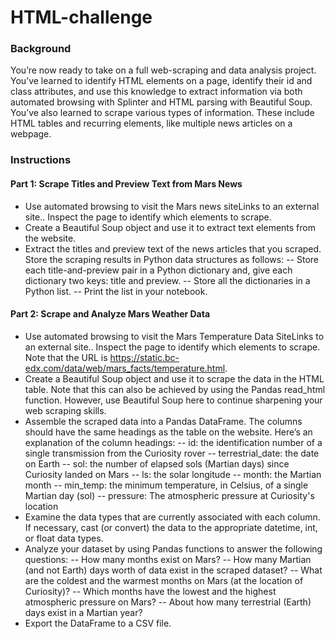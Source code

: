 # HTML-challenge

### Background
You’re now ready to take on a full web-scraping and data analysis project. You’ve learned to identify HTML elements on a page, identify their id and class attributes, and use this knowledge to extract information via both automated browsing with Splinter and HTML parsing with Beautiful Soup. You’ve also learned to scrape various types of information. These include HTML tables and recurring elements, like multiple news articles on a webpage.

### Instructions

#### Part 1: Scrape Titles and Preview Text from Mars News
- Use automated browsing to visit the Mars news siteLinks to an external site.. Inspect the page to identify which elements to scrape.
- Create a Beautiful Soup object and use it to extract text elements from the website.
- Extract the titles and preview text of the news articles that you scraped. Store the scraping results in Python data structures as follows:
  -- Store each title-and-preview pair in a Python dictionary and, give each dictionary two keys: title and preview.
  -- Store all the dictionaries in a Python list.
  -- Print the list in your notebook.

#### Part 2: Scrape and Analyze Mars Weather Data
- Use automated browsing to visit the Mars Temperature Data SiteLinks to an external site.. Inspect the page to identify which elements to scrape. Note that the URL is https://static.bc-edx.com/data/web/mars_facts/temperature.html.
- Create a Beautiful Soup object and use it to scrape the data in the HTML table. Note that this can also be achieved by using the Pandas read_html function. However, use Beautiful Soup here to continue sharpening your web scraping skills.
- Assemble the scraped data into a Pandas DataFrame. The columns should have the same headings as the table on the website. Here’s an explanation of the column headings:
  -- id: the identification number of a single transmission from the Curiosity rover
  -- terrestrial_date: the date on Earth
  -- sol: the number of elapsed sols (Martian days) since Curiosity landed on Mars
  -- ls: the solar longitude
  -- month: the Martian month
  -- min_temp: the minimum temperature, in Celsius, of a single Martian day (sol)
  -- pressure: The atmospheric pressure at Curiosity's location
- Examine the data types that are currently associated with each column. If necessary, cast (or convert) the data to the appropriate datetime, int, or float data types.
- Analyze your dataset by using Pandas functions to answer the following questions:
  -- How many months exist on Mars?
  -- How many Martian (and not Earth) days worth of data exist in the scraped dataset?
  -- What are the coldest and the warmest months on Mars (at the location of Curiosity)?
  -- Which months have the lowest and the highest atmospheric pressure on Mars?
  -- About how many terrestrial (Earth) days exist in a Martian year?
- Export the DataFrame to a CSV file.
  
